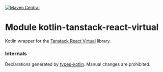 [![Maven Central](https://img.shields.io/maven-central/v/org.jetbrains.kotlin-wrappers/kotlin-tanstack-react-virtual)](https://search.maven.org/artifact/org.jetbrains.kotlin-wrappers/kotlin-tanstack-react-virtual)

# Module kotlin-tanstack-react-virtual

Kotlin wrapper for the [Tanstack React Virtual](https://github.com/TanStack/virtual) library.

### Internals

Declarations generated by [types-kotlin](https://github.com/karakum-team/types-kotlin). Manual changes are prohibited.
